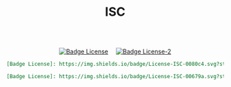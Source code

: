 
<div align = center>

# ISC

<br>
<br>

[![Badge License]][License]   
[![Badge License-2]][License]

```markdown
[Badge License]: https://img.shields.io/badge/License-ISC-0080c4.svg?style=for-the-badge
```
	
```markdown
[Badge License]: https://img.shields.io/badge/License-ISC-00679a.svg?style=for-the-badge&labelColor=0080c4
```

</div>

<br>


<!----------------------------------{ Licenses }------------------------------->

[License]: https://opensource.org/licenses/ISC


<!----------------------------------{ Badges }--------------------------------->

[Badge License-2]: https://img.shields.io/badge/License-ISC-00679a.svg?style=for-the-badge&labelColor=0080c4
[Badge License]: https://img.shields.io/badge/License-ISC-0080c4.svg?style=for-the-badge
